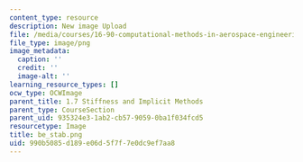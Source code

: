 ```yaml
---
content_type: resource
description: New image Upload
file: /media/courses/16-90-computational-methods-in-aerospace-engineering-spring-2014/990b5085d189e06d5f7f7e0dc9ef7aa8_be_stab.png
file_type: image/png
image_metadata:
  caption: ''
  credit: ''
  image-alt: ''
learning_resource_types: []
ocw_type: OCWImage
parent_title: 1.7 Stiffness and Implicit Methods
parent_type: CourseSection
parent_uid: 935324e3-1ab2-cb57-9059-0ba1f034fcd5
resourcetype: Image
title: be_stab.png
uid: 990b5085-d189-e06d-5f7f-7e0dc9ef7aa8
---
```


